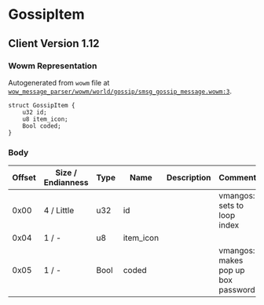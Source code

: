 # GossipItem

## Client Version 1.12

### Wowm Representation

Autogenerated from `wowm` file at [`wow_message_parser/wowm/world/gossip/smsg_gossip_message.wowm:3`](https://github.com/gtker/wow_messages/tree/main/wow_message_parser/wowm/world/gossip/smsg_gossip_message.wowm#L3).
```rust,ignore
struct GossipItem {
    u32 id;
    u8 item_icon;
    Bool coded;
}
```
### Body

| Offset | Size / Endianness | Type | Name | Description | Comment |
| ------ | ----------------- | ---- | ---- | ----------- | ------- |
| 0x00 | 4 / Little | u32 | id |  | vmangos: sets to loop index |
| 0x04 | 1 / - | u8 | item_icon |  |  |
| 0x05 | 1 / - | Bool | coded |  | vmangos: makes pop up box password |

